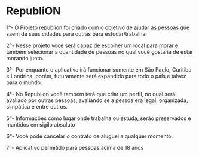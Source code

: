 # RepubliON

1°- O Projeto republion foi criado com o objetivo de ajudar as pessoas que saem de suas cidades para outras para estudar/trabalhar

2°- Nesse projeto você será capaz de escolher um local para morar e também selecionar a quantidade de pessoas no qual você gostaria de estar morando junto.

3°- Por enquanto o aplicativo irá funcionar somente em São Paulo, Curitiba e Londrina, porém, futuramente será expandido para todo o país e talvez para o mundo.

4°- No Republion você também terá que criar um perfil, no qual será avaliado por outras pessoas, avaliando se a pessoa era legal, organizada, simpática e entre outros.

5°- Informações como lugar onde trabalha ou estuda, serão preservados e mantidos em sigilo absuluto

6°- Você pode cancelar o contrato de aluguel a qualquer momento.

7°- Aplicativo permitido para pessoas acima de 18 anos
